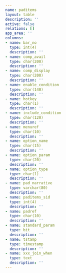 ```yaml
---
name: paditems
layout: table
description: ''
active: false
relations: []
app_area: ''
columns:
- name: bar_no
  type: int(4)
  description: ''
- name: comp_avail
  type: char(200)
  description: ''
- name: comp_display
  type: char(200)
  description: ''
- name: enable_condition
  type: char(140)
  description: ''
- name: hotkey
  type: char(1)
  description: ''
- name: include_condition
  type: char(120)
  description: ''
- name: menuref
  type: char(10)
  description: ''
- name: option_name
  type: char(15)
  description: ''
- name: option_param
  type: char(20)
  description: ''
- name: option_type
  type: char(1)
  description: ''
- name: pad_narrative
  type: varchar(80)
  description: ''
- name: paditems_sid
  type: int(4)
  description: ''
- name: padref
  type: char(10)
  description: ''
- name: standard_param
  type: bit
  description: ''
- name: tstamp
  type: timestamp
  description: ''
- name: xxx_join_when
  type: text
  description: ''
---
```


